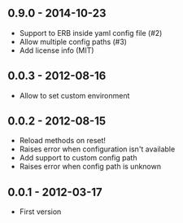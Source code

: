 ## 0.9.0 - 2014-10-23

* Support to ERB inside yaml config file (#2)
* Allow multiple config paths (#3)
* Add license info (MIT)

## 0.0.3 - 2012-08-16

* Allow to set custom environment

## 0.0.2 - 2012-08-15

* Reload methods on reset!
* Raises error when configuration isn't available
* Add support to custom config path
* Raises error when config path is unknown

## 0.0.1 - 2012-03-17

* First version

